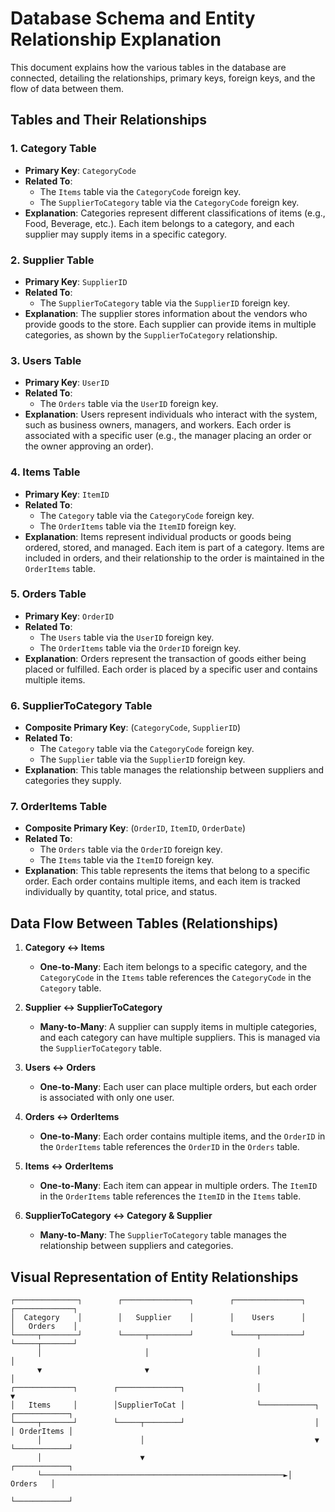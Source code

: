 # Database Schema and Entity Relationship Explanation

This document explains how the various tables in the database are connected, detailing the relationships, primary keys, foreign keys, and the flow of data between them.

## Tables and Their Relationships

### 1. **Category Table**
- **Primary Key**: `CategoryCode`
- **Related To**:
  - The `Items` table via the `CategoryCode` foreign key.
  - The `SupplierToCategory` table via the `CategoryCode` foreign key.
- **Explanation**: Categories represent different classifications of items (e.g., Food, Beverage, etc.). Each item belongs to a category, and each supplier may supply items in a specific category.

### 2. **Supplier Table**
- **Primary Key**: `SupplierID`
- **Related To**:
  - The `SupplierToCategory` table via the `SupplierID` foreign key.
- **Explanation**: The supplier stores information about the vendors who provide goods to the store. Each supplier can provide items in multiple categories, as shown by the `SupplierToCategory` relationship.

### 3. **Users Table**
- **Primary Key**: `UserID`
- **Related To**:
  - The `Orders` table via the `UserID` foreign key.
- **Explanation**: Users represent individuals who interact with the system, such as business owners, managers, and workers. Each order is associated with a specific user (e.g., the manager placing an order or the owner approving an order).

### 4. **Items Table**
- **Primary Key**: `ItemID`
- **Related To**:
  - The `Category` table via the `CategoryCode` foreign key.
  - The `OrderItems` table via the `ItemID` foreign key.
- **Explanation**: Items represent individual products or goods being ordered, stored, and managed. Each item is part of a category. Items are included in orders, and their relationship to the order is maintained in the `OrderItems` table.

### 5. **Orders Table**
- **Primary Key**: `OrderID`
- **Related To**:
  - The `Users` table via the `UserID` foreign key.
  - The `OrderItems` table via the `OrderID` foreign key.
- **Explanation**: Orders represent the transaction of goods either being placed or fulfilled. Each order is placed by a specific user and contains multiple items.

### 6. **SupplierToCategory Table**
- **Composite Primary Key**: (`CategoryCode`, `SupplierID`)
- **Related To**:
  - The `Category` table via the `CategoryCode` foreign key.
  - The `Supplier` table via the `SupplierID` foreign key.
- **Explanation**: This table manages the relationship between suppliers and categories they supply.

### 7. **OrderItems Table**
- **Composite Primary Key**: (`OrderID`, `ItemID`, `OrderDate`)
- **Related To**:
  - The `Orders` table via the `OrderID` foreign key.
  - The `Items` table via the `ItemID` foreign key.
- **Explanation**: This table represents the items that belong to a specific order. Each order contains multiple items, and each item is tracked individually by quantity, total price, and status.

## Data Flow Between Tables (Relationships)

1. **Category ↔ Items**
   - **One-to-Many**: Each item belongs to a specific category, and the `CategoryCode` in the `Items` table references the `CategoryCode` in the `Category` table.
   
2. **Supplier ↔ SupplierToCategory**
   - **Many-to-Many**: A supplier can supply items in multiple categories, and each category can have multiple suppliers. This is managed via the `SupplierToCategory` table.
   
3. **Users ↔ Orders**
   - **One-to-Many**: Each user can place multiple orders, but each order is associated with only one user.

4. **Orders ↔ OrderItems**
   - **One-to-Many**: Each order contains multiple items, and the `OrderID` in the `OrderItems` table references the `OrderID` in the `Orders` table.

5. **Items ↔ OrderItems**
   - **One-to-Many**: Each item can appear in multiple orders. The `ItemID` in the `OrderItems` table references the `ItemID` in the `Items` table.

6. **SupplierToCategory ↔ Category & Supplier**
   - **Many-to-Many**: The `SupplierToCategory` table manages the relationship between suppliers and categories. 

## Visual Representation of Entity Relationships

```plaintext
┌──────────────┐        ┌───────────────┐        ┌───────────────┐        ┌─────────────┐
│  Category    │        │   Supplier    │        │    Users      │        │   Orders    │
└─────┬────────┘        └─────┬─────────┘        └─────┬─────────┘        └─────┬───────┘
      │                       │                        │                        │
      ▼                       ▼                        │                        │
┌─────────────┐        ┌──────────────┐                │                        ▼
│   Items     │        │SupplierToCat │                └────────────┐    ┌────────────┐
└─────┬───────┘        └─────┬────────┘                             │    │ OrderItems │
      │                      │                                      ▼    └────────────┘
      │                      ▼                                ┌────────────┐
      └──────────────────────────────────────────────────────►│   Orders   │
                                                              └────────────┘
